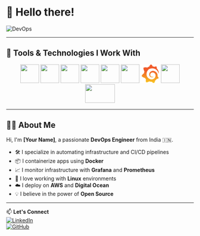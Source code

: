 # 👋 Hello there!

![DevOps](https://cdn.dribbble.com/users/2704418/screenshots/7471573/media/f3aa1b5c578b2e5d8f43bd44e6fd8d15.gif)

---

## 🚀 Tools & Technologies I Work With

<p align="center">
  <img src="https://cdn.jsdelivr.net/gh/devicons/devicon/icons/git/git-original.svg" width="50" height="50"/>
  <img src="https://cdn.jsdelivr.net/gh/devicons/devicon/icons/github/github-original.svg" width="50" height="50"/>
  <img src="https://cdn.jsdelivr.net/gh/devicons/devicon/icons/docker/docker-original.svg" width="50" height="50"/>
  <img src="https://cdn.jsdelivr.net/gh/devicons/devicon/icons/jenkins/jenkins-original.svg" width="50" height="50"/>
  <img src="https://cdn.jsdelivr.net/gh/devicons/devicon/icons/linux/linux-original.svg" width="50" height="50"/>
  <img src="https://cdn.jsdelivr.net/gh/devicons/devicon/icons/amazonwebservices/amazonwebservices-original.svg" width="50" height="50"/>
  <img src="https://raw.githubusercontent.com/devicons/devicon/master/icons/grafana/grafana-original.svg" width="50" height="50"/>
  <img src="https://raw.githubusercontent.com/prometheus/prometheus.github.io/main/assets/prometheus_logo_grey.svg" width="50" height="50"/>
  <img src="https://upload.wikimedia.org/wikipedia/commons/f/ff/DigitalOcean_logo.svg" width="80" height="50"/>
</p>

---

## 👨‍💻 About Me

Hi, I'm **[Your Name]**, a passionate **DevOps Engineer** from India 🇮🇳.

- 🛠 I specialize in automating infrastructure and CI/CD pipelines
- 📦 I containerize apps using **Docker**
- 📈 I monitor infrastructure with **Grafana** and **Prometheus**
- 🐧 I love working with **Linux** environments
- ☁️ I deploy on **AWS** and **Digital Ocean**
- 💡 I believe in the power of **Open Source**

---

📫 **Let's Connect**  
[![LinkedIn](https://img.shields.io/badge/LinkedIn-blue?logo=linkedin&style=for-the-badge)](https://linkedin.com/in/your-profile)  
[![GitHub](https://img.shields.io/badge/GitHub-000?logo=github&style=for-the-badge)](https://github.com/your-username)
